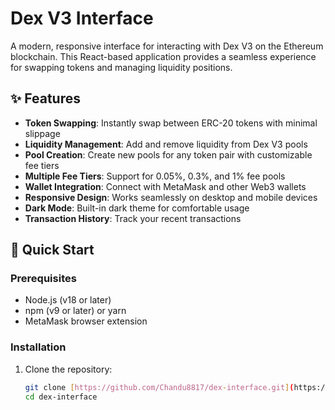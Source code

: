 # Dex V3 Interface

A modern, responsive interface for interacting with Dex V3 on the Ethereum blockchain. This React-based application provides a seamless experience for swapping tokens and managing liquidity positions.

## ✨ Features

- **Token Swapping**: Instantly swap between ERC-20 tokens with minimal slippage
- **Liquidity Management**: Add and remove liquidity from Dex V3 pools
- **Pool Creation**: Create new pools for any token pair with customizable fee tiers
- **Multiple Fee Tiers**: Support for 0.05%, 0.3%, and 1% fee pools
- **Wallet Integration**: Connect with MetaMask and other Web3 wallets
- **Responsive Design**: Works seamlessly on desktop and mobile devices
- **Dark Mode**: Built-in dark theme for comfortable usage
- **Transaction History**: Track your recent transactions

## 🚀 Quick Start

### Prerequisites

- Node.js (v18 or later)
- npm (v9 or later) or yarn
- MetaMask browser extension

### Installation

1. Clone the repository:
   ```bash
   git clone [https://github.com/Chandu8817/dex-interface.git](https://github.com/Chandu8817/dex-interface.git)
   cd dex-interface